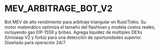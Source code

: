 # MEV_ARBITRAGE_BOT_V2
Bot MEV de alto rendimiento para arbitraje triangular en Rust/Tokio. Su motor matemático optimiza el tamaño del flashloan y modela costos reales, incluyendo gas EIP-1559 y bribes. Agrega liquidez de múltiples DEXs (Uniswap V2 y forks) para una detección de oportunidades superior. Diseñado para operación 24/7.
